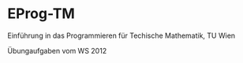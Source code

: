 EProg-TM
========

Einführung in das Programmieren für Techische Mathematik, TU Wien

Übungaufgaben vom WS 2012